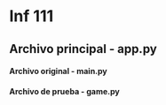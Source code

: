 # Inf 111

## Archivo principal - **app.py**

#### Archivo original - main.py
#### Archivo de prueba - game.py
